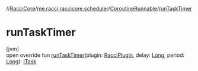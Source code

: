 //[RacciCore](../../../index.md)/[me.racci.raccicore.scheduler](../index.md)/[CoroutineRunnable](index.md)/[runTaskTimer](run-task-timer.md)

# runTaskTimer

[jvm]\
open override fun [runTaskTimer](run-task-timer.md)(plugin: [RacciPlugin](../../me.racci.raccicore/-racci-plugin/index.md), delay: [Long](https://kotlinlang.org/api/latest/jvm/stdlib/kotlin/-long/index.html), period: [Long](https://kotlinlang.org/api/latest/jvm/stdlib/kotlin/-long/index.html)): [ITask](../-i-task/index.md)
